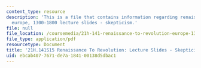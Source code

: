 ```yaml
---
content_type: resource
description: 'This is a file that contains information regarding renaissance to revolution:
  europe, 1300-1800 lecture slides - skepticism.'
file: null
file_location: /coursemedia/21h-141-renaissance-to-revolution-europe-1300-1800-spring-2015/ebcab4077671de7a184100138d5dbac1_MIT21H_141S15_Skepticism.pdf
file_type: application/pdf
resourcetype: Document
title: '21H.141S15 Renaissance To Revolution: Lecture Slides - Skepticism'
uid: ebcab407-7671-de7a-1841-00138d5dbac1
---
```

